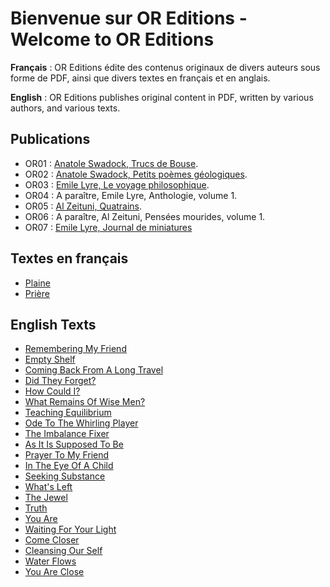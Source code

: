 # Bienvenue sur OR Editions - Welcome to OR Editions

**Français** : OR Editions édite des contenus originaux de divers auteurs sous forme de PDF, ainsi que divers textes en français et en anglais.

**English** : OR Editions publishes original content in PDF, written by various authors, and various texts.

## Publications

* OR01 : [Anatole Swadock, Trucs de Bouse](pages/OR01.md).
* OR02 : [Anatole Swadock, Petits poèmes géologiques](pages/OR02.md).
* OR03 : [Emile Lyre, Le voyage philosophique](pages/OR03.md).
* OR04 : A paraître, Emile Lyre, Anthologie, volume 1.
* OR05 : [Al Zeituni, Quatrains](pages/OR05.md).
* OR06 : A paraître, Al Zeituni, Pensées mourides, volume 1.
* OR07 : [Emile Lyre, Journal de miniatures](pages/OR07.md)

## Textes en français

* [Plaine](textes/plaine.md)
* [Prière](textes/priere.md)

## English Texts

* [Remembering My Friend](texts/20190821.md)
* [Empty Shelf](texts/20190720.md)
* [Coming Back From A Long Travel](texts/20190608.md)
* [Did They Forget?](texts/20171125.md)
* [How Could I?](texts/20170827.md)
* [What Remains Of Wise Men?](texts/20161220.md)
* [Teaching Equilibrium](texts/20161203.md)
* [Ode To The Whirling Player](texts/20161126.md)
* [The Imbalance Fixer](texts/20161116.md)
* [As It Is Supposed To Be](texts/20160810.md)
* [Prayer To My Friend](texts/20160704.md)
* [In The Eye Of A Child](texts/20160613.md)
* [Seeking Substance](texts/20160418.md)
* [What's Left](texts/2015.md)
* [The Jewel](texts/20141231.md)
* [Truth](texts/20141202.md)
* [You Are](texts/201411.md)
* [Waiting For Your Light](texts/201408.md)
* [Come Closer](texts/201407.md)
* [Cleansing Our Self](texts/201406.md)
* [Water Flows](texts/201403.md)
* [You Are Close](texts/20140206.md)

